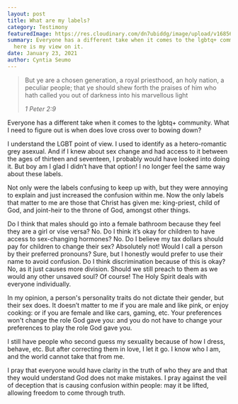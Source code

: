 ```yaml
---
layout: post
title: What are my labels?
category: Testimony
featuredImage: https://res.cloudinary.com/dn7ubiddg/image/upload/v1685671919/blog/pexels-pixabay-326576-1024x598.jpg
summary: Everyone has a different take when it comes to the lgbtq+ community,
  here is my view on it.
date: January 23, 2021
author: Cyntia Seumo
---
```

<blockquote><p>But ye are a chosen generation, a royal priesthood, an holy nation, a peculiar people; that ye should shew forth the praises of him who hath called you out of darkness into his marvellous light</p>
<cite>1 Peter 2:9</cite></blockquote>

<p>
Everyone has a different take when it comes to the lgbtq+ community. What I need to figure out is when does love cross over to bowing down?
</p>
<p>
I understand the LGBT point of view. I used to identify as a hetero-romantic grey asexual. And if I knew about sex change and had access to it between the ages of thirteen and seventeen, I probably would have looked into doing it. But boy am I glad I didn’t have that option! I no longer feel the same way about these labels.
</p>
<p>
Not only were the labels confusing to keep up with, but they were annoying to explain and just increased the confusion within me. Now the only labels that matter to me are those that Christ has given me: king-priest, child of God, and joint-heir to the throne of God, amongst other things.
</p>
<p>
Do I think that males should go into a female bathroom because they feel they are a girl or vise versa? No. Do I think it’s okay for children to have access to sex-changing hormones? No. Do I believe my tax dollars should pay for children to change their sex? Absolutely not! Would I call a person by their preferred pronouns? Sure, but I honestly would prefer to use their name to avoid confusion. Do I think discrimination because of this is okay? No, as it just causes more division. Should we still preach to them as we would any other unsaved soul? Of course! The Holy Spirit deals with everyone individually.
</p>
<p>
In my opinion, a person's personality traits do not dictate their gender, but their sex does. It doesn’t matter to me if you are male and like pink, or enjoy cooking: or if you are female and like cars, gaming, etc. Your preferences won't change the role God gave you: and you do not have to change your preferences to play the role God gave you.
</p>
<p>
I still have people who second guess my sexuality because of how I dress, behave, etc. But after correcting them in love, I let it go. I know who I am, and the world cannot take that from me.
</p>
<p>
I pray that everyone would have clarity in the truth of who they are and that they would understand God does not make mistakes. I pray against the veil of deception that is causing confusion within people: may it be lifted, allowing freedom to come through truth.
</p>